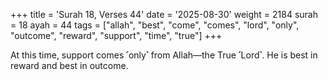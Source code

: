 +++
title = 'Surah 18, Verses 44'
date = '2025-08-30'
weight = 2184
surah = 18
ayah = 44
tags = ["allah", "best", "come", "comes", "lord", "only", "outcome", "reward", "support", "time", "true"]
+++

At this time, support comes ˹only˺ from Allah—the True ˹Lord˺. He is best in reward and best in outcome.